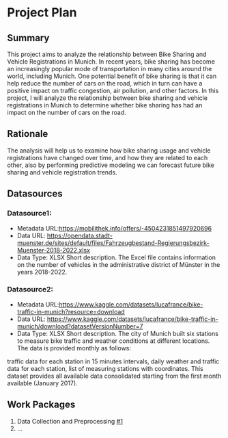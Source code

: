 # Project Plan

## Summary

<!-- Describe your data science project in max. 5 sentences. -->
This project aims to analyze the relationship between Bike Sharing and Vehicle Registrations in Munich. 
In recent years, bike sharing has become an increasingly popular mode of transportation in many cities around the world, including Munich. One potential benefit of bike sharing is that it can help reduce the number of cars on the road, which in turn can have a positive impact on traffic congestion, air pollution, and other factors. In this project, I will analyze the relationship between bike sharing and vehicle registrations in Munich to determine whether bike sharing has had an impact on the number of cars on the road.


## Rationale

<!-- Outline the impact of the analysis, e.g. which pains it solves. -->
The analysis will help us to examine how bike sharing usage and vehicle registrations have changed over time, and how they are related to each other, also by performing predictive modeling we can forecast future bike sharing and vehicle registration trends.
## Datasources

<!-- Describe each datasources you plan to use in a section. Use the prefic "DatasourceX" where X is the id of the datasource. -->

### Datasource1:
* Metadata URL:https://mobilithek.info/offers/-4504231851497920696
* Data URL: https://opendata.stadt-muenster.de/sites/default/files/Fahrzeugbestand-Regierungsbezirk-Muenster-2018-2022.xlsx
* Data Type: XLSX
Short description.
The Excel file contains information on the number of vehicles in the administrative district of Münster in the years 2018-2022. 

### Datasource2:
* Metadata URL:https://www.kaggle.com/datasets/lucafrance/bike-traffic-in-munich?resource=download
* Data URL: https://www.kaggle.com/datasets/lucafrance/bike-traffic-in-munich/download?datasetVersionNumber=7
* Data Type: XLSX
Short description.
The city of Munich built six stations to measure bike traffic and weather conditions at different locations. The data is provided monthly as follows:

traffic data for each station in 15 minutes intervals,
daily weather and traffic data for each station,
list of measuring stations with coordinates.
This dataset provides all available data consolidated starting from the first month available (January 2017).

## Work Packages

<!-- List of work packages ordered sequentially, each pointing to an issue with more details. -->

1. Data Collection and Preprocessing [#1][i1]
2. ...

[i1]: https://github.com/jvalue/2023-amse-template/issues/1
